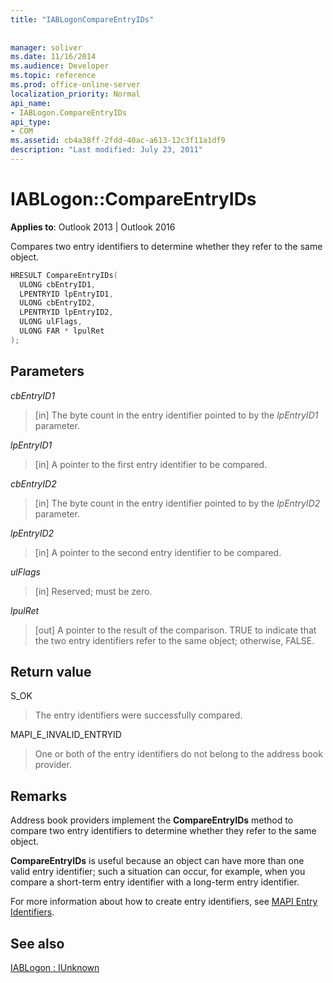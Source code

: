 ```yaml
---
title: "IABLogonCompareEntryIDs"
 
 
manager: soliver
ms.date: 11/16/2014
ms.audience: Developer
ms.topic: reference
ms.prod: office-online-server
localization_priority: Normal
api_name:
- IABLogon.CompareEntryIDs
api_type:
- COM
ms.assetid: cb4a38ff-2fdd-40ac-a613-12c3f11a1df9
description: "Last modified: July 23, 2011"
---
```


# IABLogon::CompareEntryIDs

  
  
**Applies to**: Outlook 2013 | Outlook 2016 
  
Compares two entry identifiers to determine whether they refer to the same object.
  
```cpp
HRESULT CompareEntryIDs(
  ULONG cbEntryID1,
  LPENTRYID lpEntryID1,
  ULONG cbEntryID2,
  LPENTRYID lpEntryID2,
  ULONG ulFlags,
  ULONG FAR * lpulRet
);
```

## Parameters

 _cbEntryID1_
  
> [in] The byte count in the entry identifier pointed to by the  _lpEntryID1_ parameter. 
    
 _lpEntryID1_
  
> [in] A pointer to the first entry identifier to be compared.
    
 _cbEntryID2_
  
> [in] The byte count in the entry identifier pointed to by the  _lpEntryID2_ parameter. 
    
 _lpEntryID2_
  
> [in] A pointer to the second entry identifier to be compared.
    
 _ulFlags_
  
> [in] Reserved; must be zero.
    
 _lpulRet_
  
> [out] A pointer to the result of the comparison. TRUE to indicate that the two entry identifiers refer to the same object; otherwise, FALSE.
    
## Return value

S_OK 
  
> The entry identifiers were successfully compared.
    
MAPI_E_INVALID_ENTRYID 
  
> One or both of the entry identifiers do not belong to the address book provider.
    
## Remarks

Address book providers implement the **CompareEntryIDs** method to compare two entry identifiers to determine whether they refer to the same object. 
  
 **CompareEntryIDs** is useful because an object can have more than one valid entry identifier; such a situation can occur, for example, when you compare a short-term entry identifier with a long-term entry identifier. 
  
For more information about how to create entry identifiers, see [MAPI Entry Identifiers](mapi-entry-identifiers.md).
  
## See also



[IABLogon : IUnknown](iablogoniunknown.md)

